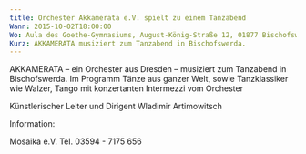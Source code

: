 ```yaml
---
title: Orchester Akkamerata e.V. spielt zu einem Tanzabend
Wann: 2015-10-02T18:00:00
Wo: Aula des Goethe-Gymnasiums, August-König-Straße 12, 01877 Bischofswerda
Kurz: AKKAMERATA musiziert zum Tanzabend in Bischofswerda.
---
```


AKKAMERATA – ein Orchester aus Dresden – musiziert zum Tanzabend in Bischofswerda.
Im Programm Tänze aus ganzer Welt, sowie Tanzklassiker wie Walzer, Tango mit konzertanten Intermezzi vom Orchester


Künstlerischer Leiter und Dirigent Wladimir Artimowitsch


Information:
 
Mosaika e.V.
Tel. 03594 - 7175 656